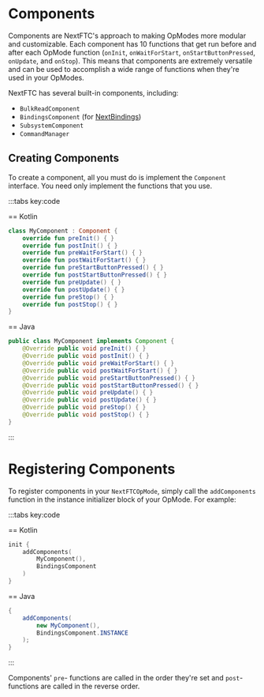 # Components

Components are NextFTC's approach to making OpModes more modular and
customizable. Each component has 10 functions that get run before and after each
OpMode function (`onInit`, `onWaitForStart`, `onStartButtonPressed`, `onUpdate`, and
`onStop`). This means that components are extremely versatile and can be used to
accomplish a wide range of functions when they're used in your OpModes.

NextFTC has several built-in components, including:

- `BulkReadComponent`
- `BindingsComponent` (for [NextBindings](/bindings))
- `SubsystemComponent`
- `CommandManager`

## Creating Components

To create a component, all you must do is implement the `Component` 
interface. You need only implement the functions that you use.

:::tabs key:code

== Kotlin

```kotlin
class MyComponent : Component {
    override fun preInit() { }
    override fun postInit() { }
    override fun preWaitForStart() { }
    override fun postWaitForStart() { }
    override fun preStartButtonPressed() { }
    override fun postStartButtonPressed() { }
    override fun preUpdate() { }
    override fun postUpdate() { }
    override fun preStop() { }
    override fun postStop() { }
}
```

== Java

```java
public class MyComponent implements Component {
    @Override public void preInit() { }
    @Override public void postInit() { }
    @Override public void preWaitForStart() { }
    @Override public void postWaitForStart() { }
    @Override public void preStartButtonPressed() { }
    @Override public void postStartButtonPressed() { }
    @Override public void preUpdate() { }
    @Override public void postUpdate() { }
    @Override public void preStop() { }
    @Override public void postStop() { }
}
```

:::

# Registering Components

To register components in your `NextFTCOpMode`, simply call the 
`addComponents` function in the instance initializer block of your OpMode. 
For example:

:::tabs key:code

== Kotlin

```kotlin
init {
    addComponents(
        MyComponent(),
        BindingsComponent
    )
}
```

== Java

```java
{
    addComponents(
        new MyComponent(),
        BindingsComponent.INSTANCE
    );
}
```

:::

Components' `pre`- functions are called in the order they're set and `post`- 
functions are called in the reverse order.
